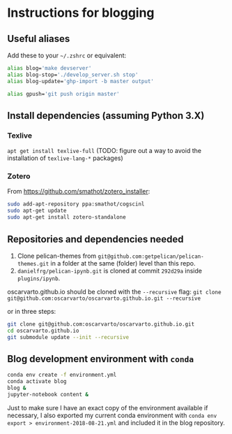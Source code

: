# Instructions for blogging

## Useful aliases

Add these to your `~/.zshrc` or equivalent:

```zsh
alias blog='make devserver'
alias blog-stop='./develop_server.sh stop'
alias blog-update='ghp-import -b master output'

alias gpush='git push origin master'
```

## Install dependencies (assuming Python 3.X)

### Texlive

`apt get install texlive-full`
(TODO: figure out a way to avoid the installation of `texlive-lang-*` packages)

### Zotero

From https://github.com/smathot/zotero_installer:

```zsh
sudo add-apt-repository ppa:smathot/cogscinl
sudo apt-get update
sudo apt-get install zotero-standalone
```

## Repositories and dependencies needed

1. Clone pelican-themes from `git@github.com:getpelican/pelican-themes.git` in a folder at the same (folder) level than this repo.
2. `danielfrg/pelican-ipynb.git` is cloned at commit `292d29a` inside `plugins/ipynb`.

oscarvarto.github.io should be cloned with the `--recursive` flag:
`git clone git@github.com:oscarvarto/oscarvarto.github.io.git --recursive`

or in three steps:

```zsh
git clone git@github.com:oscarvarto/oscarvarto.github.io.git
cd oscarvarto.github.io
git submodule update --init --recursive
```

## Blog development environment with `conda`

```zsh
conda env create -f environment.yml
conda activate blog
blog &
jupyter-notebook content &
```

Just to make sure I have an exact copy of the environment available if necessary, I also exported my current conda environment with `conda env export > environment-2018-08-21.yml` and included it in the blog repository.